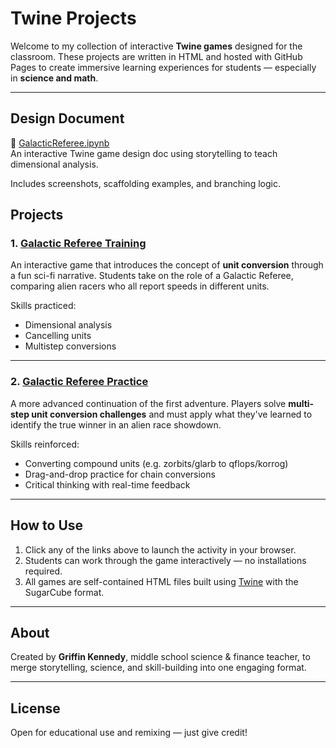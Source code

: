 # Twine Projects

Welcome to my collection of interactive **Twine games** designed for the classroom. These projects are written in HTML and hosted with GitHub Pages to create immersive learning experiences for students — especially in **science and math**.

---

## Design Document

📓 [GalacticReferee.ipynb](GalacticReferee.ipynb)  
An interactive Twine game design doc using storytelling to teach dimensional analysis.

Includes screenshots, scaffolding examples, and branching logic.


## Projects

### 1. [Galactic Referee Training](https://griffinkennedy.github.io/twine-projects/Galactic-Referee-Training.html)
An interactive game that introduces the concept of **unit conversion** through a fun sci-fi narrative. Students take on the role of a Galactic Referee, comparing alien racers who all report speeds in different units.

Skills practiced:
- Dimensional analysis
- Cancelling units
- Multistep conversions

---

### 2. [Galactic Referee Practice](https://griffinkennedy.github.io/twine-projects/Galactic-Referee-Practice.html)
A more advanced continuation of the first adventure. Players solve **multi-step unit conversion challenges** and must apply what they've learned to identify the true winner in an alien race showdown.

Skills reinforced:
- Converting compound units (e.g. zorbits/glarb to qflops/korrog)
- Drag-and-drop practice for chain conversions
- Critical thinking with real-time feedback

---

## How to Use

1. Click any of the links above to launch the activity in your browser.
2. Students can work through the game interactively — no installations required.
3. All games are self-contained HTML files built using [Twine](https://twinery.org/) with the SugarCube format.

---

## About

Created by **Griffin Kennedy**, middle school science & finance teacher, to merge storytelling, science, and skill-building into one engaging format.

---

## License

Open for educational use and remixing — just give credit!

